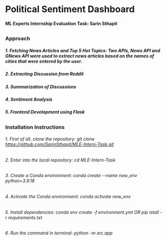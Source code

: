 # __Political Sentiment Dashboard__
#### __ML Experts Internship Evaluation Task: Sarin Sthapit__
##
### __Approach__
##### 1. **Fetching News Articles and Top 5 Hot Topics**: Two APIs, News API and GNews API were used to extract news articles based on the names of cities that were entered by the user.
##### 2. __Extracting Discussion from Reddit__ 
##### 3. __Summarization of Discussions__
##### 4. __Sentiment Analysis__
##### 5. __Frontend Development using Flask__
##
### __Installation Instructions__
###### 1. First of all, clone the repository: _git clone https://github.com/SarinSthapit/MLE-Intern-Task.git_ 
###### 2. Enter into the local repository: _cd MLE-Intern-Task_
###### 3. Create a Conda environment: _conda create --name new_env python=3.9.18_
###### 4. Activate the Conda environment: _conda activate new_env_
###### 5. Install dependencies: _conda env create -f environment.yml_ OR _pip istall -r requirements.txt_
###### 6. Run the command in terminal: _python -m src.app_
